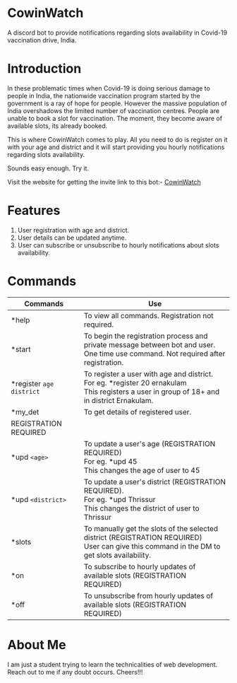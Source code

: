 # CowinWatch

A discord bot to provide notifications regarding slots availability in Covid-19 vaccination drive, India.

# Introduction
In these problematic times when Covid-19 is doing serious damage to people in India, the nationwide vaccination program started by the government is a ray of hope for people. However the massive population of India overshadows the limited number of vaccination centres. People are unable to book a slot for vaccination. The moment, they become aware of available slots, its already booked.

This is where CowinWatch comes to play. All you need to do is register on it with your age and district and it will start providing you hourly notifications regarding slots availability.

Sounds easy enough. Try it.

Visit the website for getting the invite link to this bot:- [CowinWatch](https://cowinwatch.herokuapp.com/)

# Features
1. User registration with age and district.
2. User details can be updated anytime.
3. User can subscribe or unsubscribe to hourly notifications about slots availability.

# Commands
| Commands      | Use |
| ----- | ----------------------------------------------- |
| *help  | To view all commands. Registration not required.  |
| *start  | To begin the registration process and private message between bot and user.<br>One time use command. Not required after registration.|
| *register `age` `district`  | To register a user with age and district.<br>For eg. *register 20 ernakulam<br>This registers a user in group of 18+ and in district Ernakulam.|
| *my_det	| To get details of registered user.<br>
REGISTRATION REQUIRED|
| *upd `<age>`  | To update a user's age (REGISTRATION REQUIRED)<br>For eg. *upd 45<br>This changes the age of user to 45|
| *upd `<district>`  | To update a user's district (REGISTRATION REQUIRED).<br>For eg. *upd Thrissur<br>This changes the district of user to Thrissur
| *slots		| To manually get the slots of the selected district (REGISTRATION REQUIRED)<br>User can give this command in the DM to get slots availability.
| *on	| To subscribe to hourly updates of available slots (REGISTRATION REQUIRED)|
| *off	| 	To unsubscribe from hourly updates of available slots (REGISTRATION REQUIRED)

# About Me
I am just a student trying to learn the technicalities of web development. Reach out to me if any doubt occurs. Cheers!!!

